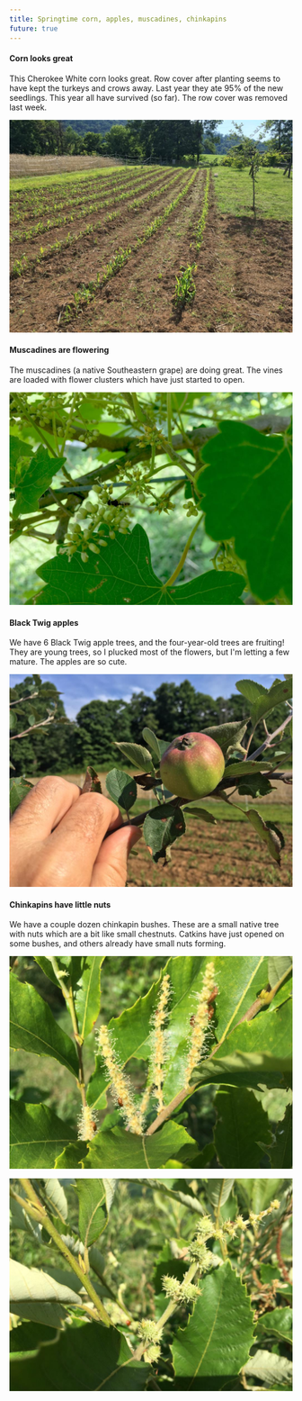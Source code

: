```yaml
---
title: Springtime corn, apples, muscadines, chinkapins
future: true
---
```


#### Corn looks great

This Cherokee White corn looks great. Row cover after planting seems to have kept the turkeys and crows away. Last year they ate 95% of the new seedlings. This year all have survived (so far). The row cover was removed last week.

![](/corn-rows_small.jpg)


#### Muscadines are flowering

The muscadines (a native Southeastern grape) are doing great. The vines are loaded with flower clusters which have just started to open.

![](/muscadine-flowers_small.jpg)


#### Black Twig apples

We have 6 Black Twig apple trees, and the four-year-old trees are fruiting! They are young trees, so I plucked most of the flowers, but I'm letting a few mature. The apples are so cute.

![](/black-twig-hand_small.jpg)


#### Chinkapins have little nuts

We have a couple dozen chinkapin bushes. These are a small native tree with nuts which are a bit like small chestnuts. Catkins have just opened on some bushes, and others already have small nuts forming.

![](/chinkapin-catkins_small.jpg)

![](/chinkapin-small-nuts_small.jpg)
